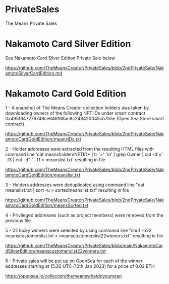 # PrivateSales

The Means Private Sales

# Nakamoto Card Silver Edition

See Nakamoto Card Silver Edition Private Sale below

https://github.com/TheMeansCreator/PrivateSales/blob/2ndPrivateSale/NakamotoSilverCardEdition.md


# Nakamoto Card Gold Edition


1 - A snapshot of The Means Creator collection holders was taken by downloading owners of the following NFT IDs under smart contract 0x495f947276749ce646f68ac8c248420045cb7b5e (Open Sea Store smart contract)

https://github.com/TheMeansCreator/PrivateSales/blob/2ndPrivateSale/NakamotoCardGoldEdition/meansIDs.txt


2 - Holder addresses were extracted from the resulting HTML files with command line 'cat meansholdersNFTID* | tr '>' '\n' | grep Owner | cut -d'=' -f3 | cut -d"'" -f1 > meanslist.txt' resulting in file

https://github.com/TheMeansCreator/PrivateSales/blob/2ndPrivateSale/NakamotoCardGoldEdition/meanslist.txt


3 - Holders addresses were deduplicated using command line "cat meanslist.txt | sort -u > sortedmeanslist.txt" resulting in file 

https://github.com/TheMeansCreator/PrivateSales/blob/2ndPrivateSale/NakamotoCardGoldEdition/meansSorted.txt


4 - Privileged addresses (such as project members) were removed from the previous file


5 - 22 lucky winners were selected by using command line "shuf -n22 meanscustomerslist.txt > meanscustomerslist22winners.txt" resulting in file

https://github.com/TheMeansCreator/PrivateSales/blob/main/NakamotoCardSilverEdition/meanscustomerslist22winners.txt


6 - Private sales will be put up on OpenSea for each of the winner addresses starting at 15.30 UTC (10th Jan 2023) for a price of 0.02 ETH

https://opensea.io/collection/themeanswhatdoyoumean

